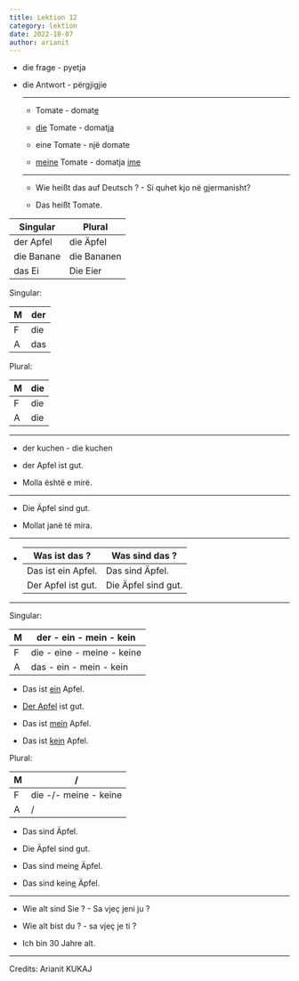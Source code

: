 ```yaml
---
title: Lektion 12
category: lektion
date: 2022-10-07
author: arianit
---
```


- die frage - pyetja
  
- die Antwort - përgjigjie
  
  ---
  
  - Tomate - domat<u>e</u>
    
  - <u>die</u> Tomate - domatj<u>a</u>
    
  - eine Tomate - një domate
    
  - <u>meine</u> Tomate - domatja <u>ime</u>
    
  - ---
    
  - Wie heißt das auf Deutsch ? - Si quhet kjo në gjermanisht?
    
  - Das heißt Tomate.
    

| Singular | Plural |
| --- | --- |
| der Apfel | die Äpfel |
| die Banane | die Bananen |
| das Ei | Die Eier |

Singular:

| M   | der |
| --- | --- |
| F   | die |
| A   | das |

Plural:

| M   | die |
| --- | --- |
| F   | die |
| A   | die |

---

- der kuchen - die kuchen
  
- der Apfel ist gut.
  
- Molla është e mirë.
  
- ---
  
- Die Äpfel sind gut.
  
- Mollat janë të mira.
  
- ---
  
- | Was ist das ? | Was sind das ? |
  | --- | --- |
  | Das ist ein Apfel. | Das sind Äpfel. |
  | Der Apfel ist gut. | Die Äpfel sind gut. |
  

---

Singular:

| M   | der - ein - mein - kein |
| --- | --- |
| F   | die - eine - meine - keine |
| A   | das - ein - mein - kein |

- Das ist <u>ein</u> Apfel.
  
- <u>Der Apfel</u> ist gut.
  
- Das ist <u>mein</u> Apfel.
  
- Das ist <u>kein</u> Apfel.
  

Plural:

| M   | /   |
| --- | --- |
| F   | die -/- meine - keine |
| A   | /   |

- Das sind Äpfel.
  
- Die Äpfel sind gut.
  
- Das sind mein<u>e</u> Äpfel.
  
- Das sind kein<u>e</u> Äpfel.
  

---

- Wie alt sind Sie ? - Sa vjeç jeni ju ?
  
- Wie alt bist du ? - sa vjeç je ti ?
  
- Ich bin 30 Jahre alt.
  

---

Credits: Arianit KUKAJ
